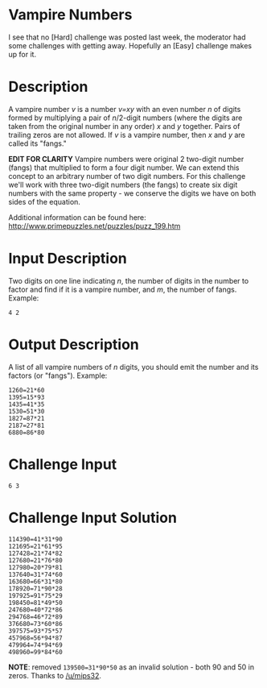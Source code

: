 # Vampire Numbers
<div class="md"><p>I see that no [Hard] challenge was posted last week, the moderator had some challenges with getting away. Hopefully an [Easy] challenge makes up for it. </p>
<h1>Description</h1>
<p>A vampire number <em>v</em> is a number <em>v=xy</em> with an even number <em>n</em> of digits formed by multiplying a pair of <em>n</em>/2-digit numbers (where the digits are taken from the original number in any order) <em>x</em> and <em>y</em> together. Pairs of trailing zeros are not allowed. If <em>v</em> is a vampire number, then <em>x</em> and <em>y</em> are called its "fangs." </p>
<p><strong>EDIT FOR CLARITY</strong> Vampire numbers were original 2 two-digit number (fangs) that multiplied to form a four digit number. We can extend this concept to an arbitrary number of two digit numbers. For this challenge we'll work with three two-digit numbers (the fangs) to create six digit numbers with the same property - we conserve the digits we have on both sides of the equation.</p>
<p>Additional information can be found here: <a href="http://www.primepuzzles.net/puzzles/puzz_199.htm">http://www.primepuzzles.net/puzzles/puzz_199.htm</a></p>
<h1>Input Description</h1>
<p>Two digits on one line indicating <em>n</em>, the number of digits in the number to factor and find if it is a vampire number, and <em>m</em>, the number of fangs. Example:</p>
<pre><code>4 2
</code></pre>
<h1>Output Description</h1>
<p>A list of all vampire numbers of <em>n</em> digits, you should emit the number and its factors (or "fangs"). Example:</p>
<pre><code>1260=21*60
1395=15*93
1435=41*35
1530=51*30
1827=87*21
2187=27*81
6880=86*80
</code></pre>
<h1>Challenge Input</h1>
<pre><code>6 3
</code></pre>
<h1>Challenge Input Solution</h1>
<pre><code>114390=41*31*90
121695=21*61*95
127428=21*74*82
127680=21*76*80
127980=20*79*81
137640=31*74*60
163680=66*31*80
178920=71*90*28
197925=91*75*29
198450=81*49*50
247680=40*72*86
294768=46*72*89
376680=73*60*86
397575=93*75*57
457968=56*94*87
479964=74*94*69
498960=99*84*60
</code></pre>
<p><strong>NOTE</strong>: removed <code>139500=31*90*50</code> as an invalid solution - both 90 and 50 in zeros. Thanks to <a href="/u/mips32">/u/mips32</a>. </p>
</div>
